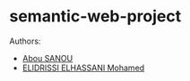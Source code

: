 # semantic-web-project
Authors:
<ul>
         <li>
	  <a href="https://www.linkedin.com/in/abou-dramane-sanou/">Abou SANOU</a>
	 </li>
	 <li>
	<a href="https://www.linkedin.com/in/mohamed-elidrissi-elhassani-1b399215a/">ELIDRISSI ELHASSANI Mohamed</a>
	</li>
</ul>
<br>
